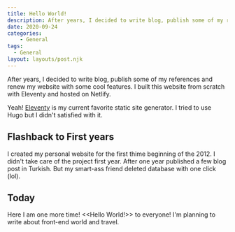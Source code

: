 ```yaml
---
title: Hello World!
description: After years, I decided to write blog, publish some of my references and renew my website with some cool features.
date: 2020-09-24
categories:
    - General
tags:
  - General
layout: layouts/post.njk
---
```


After years, I decided to write blog, publish some of my references and renew my website with some cool features. I built this website from scratch with Eleventy and hosted on Netlify.

Yeah! <a href="https://www.11ty.dev/" target="_blank" rel="noopener noreferrer">Eleventy</a> is my current favorite static site generator. I tried to use Hugo but I didn't satisfied with it.

## Flashback to First years

I created my personal website for the first thime beginning of the 2012. I didn't take care of the project first year. After one year published a few blog post in Turkish. But my smart-ass friend deleted database with one click (lol).

## Today

Here I am one more time! <<Hello World!>> to everyone! I'm planning to write about front-end world and travel.
